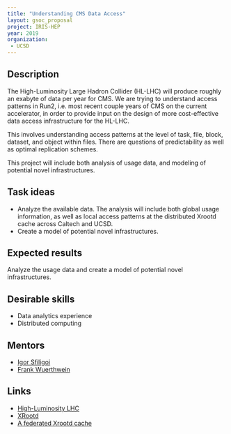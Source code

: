 ```yaml
---
title: "Understanding CMS Data Access"
layout: gsoc_proposal
project: IRIS-HEP
year: 2019
organization:
 - UCSD
---
```



## Description

The High-Luminosity Large Hadron Collider (HL-LHC) will produce roughly an exabyte of data per year for CMS. 
We are trying to understand access patterns in Run2, i.e. most recent couple years of CMS on the current accelerator, 
in order to provide input on the design of more cost-effective data access infrastructure for the HL-LHC. 

This involves understanding access patterns at the level of task, file, block, dataset, and object within files.
There are questions of predictability as well as optimal replication schemes. 

This project will include both analysis of usage data, and modeling of potential novel infrastructures. 

## Task ideas

- Analyze the available data.
  The analysis will include both global usage information,
  as well as local access patterns at the distributed Xrootd cache across Caltech and UCSD.
- Create a model of potential novel infrastructures.

## Expected results
Analyze the usage data and create a model of potential novel infrastructures.

## Desirable skills
 - Data analytics experience
 - Distributed computing

## Mentors
  * [Igor Sfiligoi](mailto:isfiligoi@ucsd.edu)
  * [Frank Wuerthwein](mailto:fkw@ucsd.edu)

## Links
  * [High-Luminosity LHC](https://home.cern/science/accelerators/high-luminosity-lhc)
  * [XRootd](http://xrootd.org)
  * [A federated Xrootd cache](http://inspirehep.net/record/1699845)
